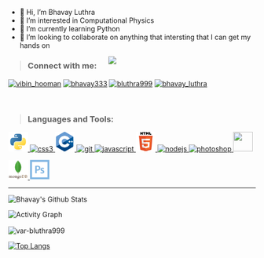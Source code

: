 - 👋 Hi, I’m Bhavay Luthra
- 👀 I’m interested in Computational Physics
- 🌱 I’m currently learning Python 
- 💞️ I’m looking to collaborate on anything that intersting that I can get my hands on

<!---
bluthra999/bluthra999 is a ✨ special ✨ repository because its `README.md` (this file) appears on your GitHub profile.
You can click the Preview link to take a look at your changes.
--->


<img align="right" width="300px" src="https://www.pinclipart.com/picdir/big/90-907332_json-at-master-github-octocat-clipart.png">

> <h3 align="left">Connect with me:</h3>
<p align="left">
<a href="https://www.instagram.com/vibin_hooman/" target="blank"><img align="center" src="https://raw.githubusercontent.com/rahuldkjain/github-profile-readme-generator/master/src/images/icons/Social/instagram.svg" alt="vibin_hooman" height="30" width="40" /></a>
<a href="https://www.facebook.com/bhavay333" target="blank"><img align="center" src="https://raw.githubusercontent.com/rahuldkjain/github-profile-readme-generator/master/src/images/icons/Social/facebook.svg" alt="bhavay333" height="30" width="40" /></a>
<a href="https://www.linkedin.com/in/bhavayluthra/ target="blank"><img align="center" src="https://raw.githubusercontent.com/rahuldkjain/github-profile-readme-generator/master/src/images/icons/Social/linked-in-alt.svg" alt="bluthra999" height="30" width="40" /></a>
<a href="https://twitter.com/bhavay_luthra" target="blank"><img align="center" src="https://raw.githubusercontent.com/rahuldkjain/github-profile-readme-generator/master/src/images/icons/Social/twitter.svg" alt="bhavay_luthra" height="30" width="40" /></a>  
</p>

<br>

> <h3 align="left">Languages and Tools:</h3>
<p align="left"> 
  <a href="https://www.python.org" target="_blank"> <img src="https://raw.githubusercontent.com/devicons/devicon/master/icons/python/python-original.svg" alt="python" width="40" height="40"/> </a> 
    <a href="https://www.javatpoint.com/latex" target="_blank"> <img src="https://static.javatpoint.com/tutorial/latex/images/latex-tutorial.png" alt="css3" width="40" height="40"/> </a> 
     <a href="http://www.cplusplus.com" target="_blank"> <img src="https://raw.githubusercontent.com/devicons/devicon/master/icons/cplusplus/cplusplus-original.svg" alt="c" width="40" height="40"/> </a>
       <a href="https://git-scm.com/" target="_blank"> <img src="https://www.vectorlogo.zone/logos/git-scm/git-scm-icon.svg" alt="git" width="40" height="40"/> </a> 
       <a href="https://www.javatpoint.com/bash-scripting" target="_blank"> <img src="https://help.apple.com/assets/6152754A4192845C4361C49A/6152754B4192845C4361C4A1/en_GB/d94aa1c4979b25e9ffbda97fcbae219a.png" alt="javascript" width="40" height="40"/> </a> 
  <a href="https://www.w3.org/html/" target="_blank"> <img src="https://raw.githubusercontent.com/devicons/devicon/master/icons/html5/html5-original-wordmark.svg" alt="html5" width="40" height="40"/> </a> 
  <a href="https://www.w3schools.com/sql/" target="_blank"> <img src="https://hackr.io/tutorials/sql/logo-sql.svg?ver=1642082724" alt="nodejs" width="40" height="40"/> </a>
  <a href="https://www.tutorialspoint.com/fortran/index.htm" target="_blank"> <img src="https://hackr.io/tutorials/fortran/logo-fortran.svg?ver=1557507960" alt="photoshop" width="40" height="40"/> </a> 
  <a href="https://people.duke.edu/~hpgavin/gnuplot.html" target="_blank"> <img src="https://a.fsdn.com/allura/p/gnuplot/icon?w=180&1513717478" width="40" height="40"/> </a> 

  <a href="https://www.mongodb.com/" target="_blank"> <img src="https://raw.githubusercontent.com/devicons/devicon/master/icons/mongodb/mongodb-original-wordmark.svg" alt="mongodb" width="40" height="40"/> </a> 
  <a href="https://www.photoshop.com/en" target="_blank"> <img src="https://raw.githubusercontent.com/devicons/devicon/master/icons/photoshop/photoshop-line.svg" alt="photoshop" width="40" height="40"/> </a>   
  
---
 
![Bhavay's Github Stats](https://github-readme-stats.vercel.app//api?username=var-bluthra999&show_icons=true&theme=gotham&hide_border=true&bg_color=0d1117&title_color=38d252&icon_color=1f6fea&text_color=fefefe)
 
![Activity Graph](https://activity-graph.herokuapp.com/graph?username=var-bluthra999&theme=github&hide_border=true&bg_color=0d1117&area_color=1f6fea&line=38d252&point=ffffff&color=fefefe)

<img align="center" src="https://github-readme-streak-stats.herokuapp.com/?user=var-rishabh&theme=github-dark&hide_border=true" alt="var-bluthra999"/>

[![Top Langs](https://github-readme-stats.vercel.app//api/top-langs/?username=var-bluthra999&layout=compact&theme=gotham&langs_count=10&hide_border=true&bg_color=0d1117&text_color=fefefe)](https://github.com/anuraghazra/github-readme-stats)
